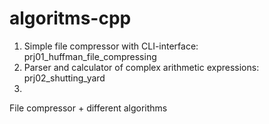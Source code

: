 # algoritms-cpp
1. Simple file compressor with CLI-interface: prj01_huffman_file_compressing
2. Parser and calculator of complex arithmetic expressions: prj02_shutting_yard
3. 
File compressor + different algorithms
